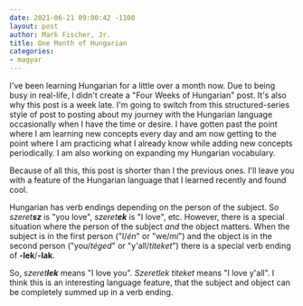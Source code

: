 ```yaml
---
date: 2021-06-21 09:00:42 -1100
layout: post
author: Mark Fischer, Jr.
title: One Month of Hungarian
categories:
- magyar
---
```


I've been learning Hungarian for a little over a month now. Due to being busy in real-life, I didn't create a "Four Weeks of Hungarian" post. It's also why this post is a week late. I'm going to switch from this structured-series style of post to posting about my journey with the Hungarian language occasionally when I have the time or desire. I have gotten past the point where I am learning new concepts every day and am now getting to the point where I am practicing what I already know while adding new concepts periodically. I am also working on expanding my Hungarian vocabulary.

Because of all this, this post is shorter than I the previous ones. I'll leave you with a feature of the Hungarian language that I learned recently and found cool.

Hungarian has verb endings depending on the person of the subject. So _szeret**sz**_ is "you love", _szeret**ek**_ is "I love", etc. However, there is a special situation where the person of the subject _and_ the object matters. When the subject is in the first person ("I/_én_" or "we/_mi_") and the object is in the second person ("you/_téged_" or "y'all/_titeket_") there is a special verb ending of **-lek**/**-lak**.

So, _szeret**lek**_ means "I love you". _Szeretlek titeket_ means "I love y'all". I think this is an interesting language feature, that the subject and object can be completely summed up in a verb ending.